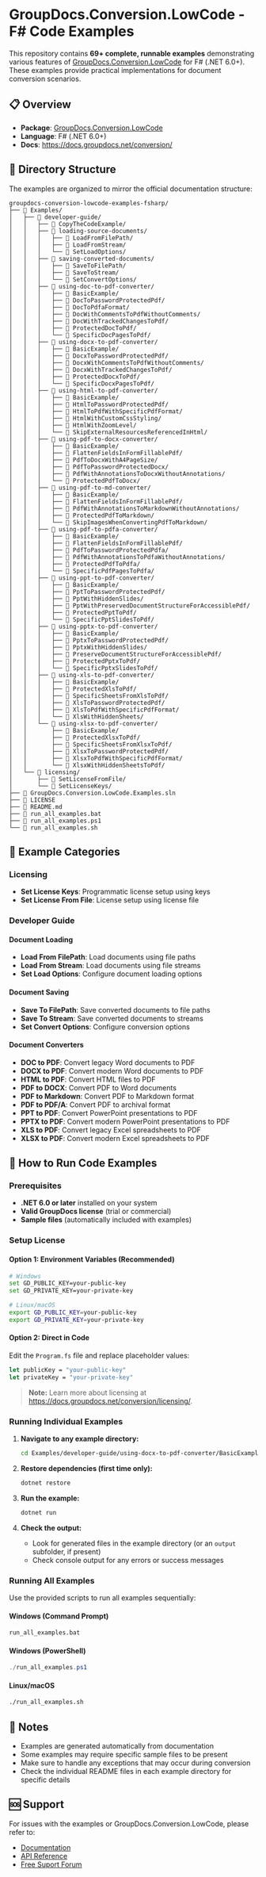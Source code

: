# GroupDocs.Conversion.LowCode - F# Code Examples

This repository contains **69+ complete, runnable examples** demonstrating various features of [GroupDocs.Conversion.LowCode](https://nuget.org/packages/GroupDocs.Conversion.LowCode) for F# (.NET 6.0+). These examples provide practical implementations for document conversion scenarios.

## 📋 Overview

- **Package**: [GroupDocs.Conversion.LowCode](https://nuget.org/packages/GroupDocs.Conversion.LowCode)
- **Language**: F# (.NET 6.0+)
- **Docs**: https://docs.groupdocs.net/conversion/

## 📁 Directory Structure

The examples are organized to mirror the official documentation structure:

```
groupdocs-conversion-lowcode-examples-fsharp/
├── 📂 Examples/
│   ├── 📂 developer-guide/
│   │   ├── 📂 CopyTheCodeExample/
│   │   ├── 📂 loading-source-documents/
│   │   │   ├── 📂 LoadFromFilePath/
│   │   │   ├── 📂 LoadFromStream/
│   │   │   └── 📂 SetLoadOptions/
│   │   ├── 📂 saving-converted-documents/
│   │   │   ├── 📂 SaveToFilePath/
│   │   │   ├── 📂 SaveToStream/
│   │   │   └── 📂 SetConvertOptions/
│   │   ├── 📂 using-doc-to-pdf-converter/
│   │   │   ├── 📂 BasicExample/
│   │   │   ├── 📂 DocToPasswordProtectedPdf/
│   │   │   ├── 📂 DocToPdfaFormat/
│   │   │   ├── 📂 DocWithCommentsToPdfWithoutComments/
│   │   │   ├── 📂 DocWithTrackedChangesToPdf/
│   │   │   ├── 📂 ProtectedDocToPdf/
│   │   │   └── 📂 SpecificDocPagesToPdf/
│   │   ├── 📂 using-docx-to-pdf-converter/
│   │   │   ├── 📂 BasicExample/
│   │   │   ├── 📂 DocxToPasswordProtectedPdf/
│   │   │   ├── 📂 DocxWithCommentsToPdfWithoutComments/
│   │   │   ├── 📂 DocxWithTrackedChangesToPdf/
│   │   │   ├── 📂 ProtectedDocxToPdf/
│   │   │   └── 📂 SpecificDocxPagesToPdf/
│   │   ├── 📂 using-html-to-pdf-converter/
│   │   │   ├── 📂 BasicExample/
│   │   │   ├── 📂 HtmlToPasswordProtectedPdf/
│   │   │   ├── 📂 HtmlToPdfWithSpecificPdfFormat/
│   │   │   ├── 📂 HtmlWithCustomCssStyling/
│   │   │   ├── 📂 HtmlWithZoomLevel/
│   │   │   └── 📂 SkipExternalResourcesReferencedInHtml/
│   │   ├── 📂 using-pdf-to-docx-converter/
│   │   │   ├── 📂 BasicExample/
│   │   │   ├── 📂 FlattenFieldsInFormFillablePdf/
│   │   │   ├── 📂 PdfToDocxWithA4PageSize/
│   │   │   ├── 📂 PdfToPasswordProtectedDocx/
│   │   │   ├── 📂 PdfWithAnnotationsToDocxWithoutAnnotations/
│   │   │   └── 📂 ProtectedPdfToDocx/
│   │   ├── 📂 using-pdf-to-md-converter/
│   │   │   ├── 📂 BasicExample/
│   │   │   ├── 📂 FlattenFieldsInFormFillablePdf/
│   │   │   ├── 📂 PdfWithAnnotationsToMarkdownWithoutAnnotations/
│   │   │   ├── 📂 ProtectedPdfToMarkdown/
│   │   │   └── 📂 SkipImagesWhenConvertingPdfToMarkdown/
│   │   ├── 📂 using-pdf-to-pdfa-converter/
│   │   │   ├── 📂 BasicExample/
│   │   │   ├── 📂 FlattenFieldsInFormFillablePdf/
│   │   │   ├── 📂 PdfToPasswordProtectedPdfa/
│   │   │   ├── 📂 PdfWithAnnotationsToPdfaWithoutAnnotations/
│   │   │   ├── 📂 ProtectedPdfToPdfa/
│   │   │   └── 📂 SpecificPdfPagesToPdfa/
│   │   ├── 📂 using-ppt-to-pdf-converter/
│   │   │   ├── 📂 BasicExample/
│   │   │   ├── 📂 PptToPasswordProtectedPdf/
│   │   │   ├── 📂 PptWithHiddenSlides/
│   │   │   ├── 📂 PptWithPreservedDocumentStructureForAccessiblePdf/
│   │   │   ├── 📂 ProtectedPptToPdf/
│   │   │   └── 📂 SpecificPptSlidesToPdf/
│   │   ├── 📂 using-pptx-to-pdf-converter/
│   │   │   ├── 📂 BasicExample/
│   │   │   ├── 📂 PptxToPasswordProtectedPdf/
│   │   │   ├── 📂 PptxWithHiddenSlides/
│   │   │   ├── 📂 PreserveDocumentStructureForAccessiblePdf/
│   │   │   ├── 📂 ProtectedPptxToPdf/
│   │   │   └── 📂 SpecificPptxSlidesToPdf/
│   │   ├── 📂 using-xls-to-pdf-converter/
│   │   │   ├── 📂 BasicExample/
│   │   │   ├── 📂 ProtectedXlsToPdf/
│   │   │   ├── 📂 SpecificSheetsFromXlsToPdf/
│   │   │   ├── 📂 XlsToPasswordProtectedPdf/
│   │   │   ├── 📂 XlsToPdfWithSpecificPdfFormat/
│   │   │   └── 📂 XlsWithHiddenSheets/
│   │   └── 📂 using-xlsx-to-pdf-converter/
│   │       ├── 📂 BasicExample/
│   │       ├── 📂 ProtectedXlsxToPdf/
│   │       ├── 📂 SpecificSheetsFromXlsxToPdf/
│   │       ├── 📂 XlsxToPasswordProtectedPdf/
│   │       ├── 📂 XlsxToPdfWithSpecificPdfFormat/
│   │       └── 📂 XlsxWithHiddenSheetsToPdf/
│   └── 📂 licensing/
│       ├── 📂 SetLicenseFromFile/
│       └── 📂 SetLicenseKeys/
├── 📄 GroupDocs.Conversion.LowCode.Examples.sln
├── 📄 LICENSE
├── 📄 README.md
├── 🚀 run_all_examples.bat
├── 🚀 run_all_examples.ps1
└── 🚀 run_all_examples.sh
```

## 🎯 Example Categories

### **Licensing**
- **Set License Keys**: Programmatic license setup using keys
- **Set License From File**: License setup using license file

### **Developer Guide**

#### **Document Loading**
- **Load From FilePath**: Load documents using file paths
- **Load From Stream**: Load documents using file streams
- **Set Load Options**: Configure document loading options

#### **Document Saving**
- **Save To FilePath**: Save converted documents to file paths
- **Save To Stream**: Save converted documents to streams
- **Set Convert Options**: Configure conversion options

#### **Document Converters**
- **DOC to PDF**: Convert legacy Word documents to PDF
- **DOCX to PDF**: Convert modern Word documents to PDF
- **HTML to PDF**: Convert HTML files to PDF
- **PDF to DOCX**: Convert PDF to Word documents
- **PDF to Markdown**: Convert PDF to Markdown format
- **PDF to PDF/A**: Convert PDF to archival format
- **PPT to PDF**: Convert PowerPoint presentations to PDF
- **PPTX to PDF**: Convert modern PowerPoint presentations to PDF
- **XLS to PDF**: Convert legacy Excel spreadsheets to PDF
- **XLSX to PDF**: Convert modern Excel spreadsheets to PDF

## 🚀 How to Run Code Examples

### **Prerequisites**
- **.NET 6.0 or later** installed on your system
- **Valid GroupDocs license** (trial or commercial)
- **Sample files** (automatically included with examples)

### **Setup License**

#### **Option 1: Environment Variables (Recommended)**

```bash
# Windows
set GD_PUBLIC_KEY=your-public-key
set GD_PRIVATE_KEY=your-private-key

# Linux/macOS
export GD_PUBLIC_KEY=your-public-key
export GD_PRIVATE_KEY=your-private-key
```

#### **Option 2: Direct in Code**

Edit the `Program.fs` file and replace placeholder values:
```fsharp
let publicKey = "your-public-key"
let privateKey = "your-private-key"
```

> **Note:** Learn more about licensing at https://docs.groupdocs.net/conversion/licensing/.

### **Running Individual Examples**

1. **Navigate to any example directory:**
   ```bash
   cd Examples/developer-guide/using-docx-to-pdf-converter/BasicExample
   ```

2. **Restore dependencies (first time only):**
   ```bash
   dotnet restore
   ```

3. **Run the example:**
   ```bash
   dotnet run
   ```

4. **Check the output:**
   - Look for generated files in the example directory (or an `output` subfolder, if present)
   - Check console output for any errors or success messages

### **Running All Examples**

Use the provided scripts to run all examples sequentially:

#### **Windows (Command Prompt)**
```bash
run_all_examples.bat
```

#### **Windows (PowerShell)**
```powershell
./run_all_examples.ps1
```

#### **Linux/macOS**
```bash
./run_all_examples.sh
```

## 📝 Notes

- Examples are generated automatically from documentation
- Some examples may require specific sample files to be present
- Make sure to handle any exceptions that may occur during conversion
- Check the individual README files in each example directory for specific details

## 🆘 Support

For issues with the examples or GroupDocs.Conversion.LowCode, please refer to:
- [Documentation](https://docs.groupdocs.net/conversion/)
- [API Reference](https://reference.groupdocs.net/conversion/)
- [Free Suport Forum](https://forum.groupdocs.net/)
